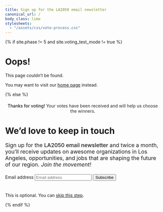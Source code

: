 ```yaml
---
title: Sign up for the LA2050 email newsletter
canonical_url: /
body_class: lime
stylesheets:
  - "/assets/css/vote-process.css"
---
```


{% if site.phase != 5 and site.voting_test_mode != true %}

# Oops!

<div class="introduction" markdown="1">
This page couldn’t be found.

You may want to visit our [home page](/) instead.
</div>

{% else %}

<script>
  try {
    if (localStorage.getItem('subscribe_email_list_asked') === "yes") {
      window.location.href = "/vote/survey/"
    }
  } catch(e) {}
</script>

<div class="introduction" markdown="1">

<h2 style="max-width: none; text-align: center; font-size: inherit; color: var(--secondary-color); font-weight: 500;">Thanks for voting! <span style="font-weight: normal; color: rgb(41, 41, 41); /* @midnight */">Your votes have been received and will help us choose the winners.</span></h2>

<h1>We’d love to keep in touch</h1>
<p style="max-width: 36em; font-size: 1.25em;">Sign up for the <strong style="color: inherit; font-weight: 500;">LA2050 email newsletter</strong> and twice a month, you'll receive updates on awesome organizations in Los Angeles, opportunities, and jobs that are shaping the future of our region. <em style="color: inherit; font; font-weight: inherit;">Join the movement!</em></p>

<form name="vote_subscribe" action="/vote/survey-subscribed/" method="post" data-netlify="true" style="margin-top: 1.5em;">
<p style="font-size: 1em">
  <label>
    <span class="label-text">Email address</span>
    <input type="email" name="email" placeholder="Email address" required="required" />
  </label>
  <button type="submit">Subscribe</button>
</p>
</form>

<p style="font-size: inherit; margin-top: 2.8em;"><small style="font-size: inherit;">This is optional. You can <a href="/vote/survey/">skip this step</a>.</small></p>

</div>

{% endif %}
